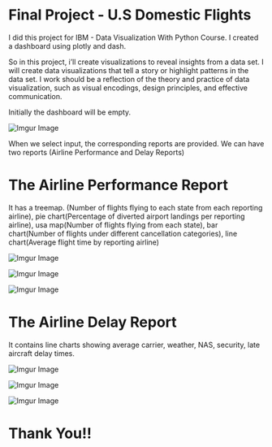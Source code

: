 # Final Project - U.S Domestic Flights

I did this project for IBM - Data Visualization With Python Course. I created a dashboard using plotly and dash.

So in this project, i’ll create visualizations to reveal insights from a data set. I will create data visualizations that tell a story or highlight patterns in the data set. I work should be a reflection of the theory and practice of data visualization, such as visual encodings, design principles, and effective communication.

Initially the dashboard will be empty.

![Imgur Image](https://imgur.com/xCKq47a.jpg)

When we select input, the corresponding reports are provided. We can have two reports (Airline Performance and Delay Reports)

# The Airline Performance Report

It has a treemap. (Number of flights flying to each state from each reporting airline), pie chart(Percentage of diverted airport landings per reporting airline), usa map(Number of flights flying from each state), bar chart(Number of flights under different cancellation categories), line chart(Average flight time by reporting airline)

![Imgur Image](https://imgur.com/NLVknRy.jpg)

![Imgur Image](https://imgur.com/BlTJs5h.jpg)

![Imgur Image](https://imgur.com/t8QRNxZ.jpg)

# The Airline Delay Report

It contains line charts showing average carrier, weather, NAS, security, late aircraft delay times.

![Imgur Image](https://imgur.com/mSs08nE.jpg)

![Imgur Image](https://imgur.com/lKlQ601.jpg)

![Imgur Image](https://imgur.com/BhaAZeG.jpg)

# Thank You!!
